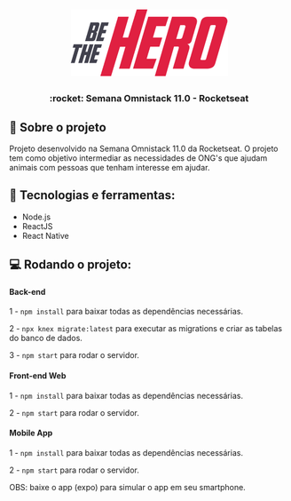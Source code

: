 <h1 align="center">
  <img alt="BeTheHero" title="Bethehero" src="https://github.com/guilhermecapitao/be-the-hero/blob/master/frontend/src/assets/bethehero_logo.png" />
</h1>

<h3 align="center">
  :rocket: Semana Omnistack 11.0 - Rocketseat
</h3>

## :book: Sobre o projeto

Projeto desenvolvido na Semana Omnistack 11.0 da Rocketseat. 
O projeto tem como objetivo intermediar as necessidades de ONG's que ajudam animais com pessoas que tenham interesse em ajudar.


## :iphone: Tecnologias e ferramentas:

<ul>
  <li>Node.js</li>
  <li>ReactJS</li>
  <li>React Native</li> 
</ul>

## :computer: Rodando o projeto:

#### Back-end
1 - `npm install` para baixar todas as dependências necessárias.

2 - `npx knex migrate:latest` para executar as migrations e criar as tabelas do banco de dados.

3 - `npm start` para rodar o servidor.

#### Front-end Web
1 - `npm install` para baixar todas as dependências necessárias.

2 - `npm start` para rodar o servidor.

#### Mobile App
1 - `npm install` para baixar todas as dependências necessárias.

2 - `npm start` para rodar o servidor.

OBS: baixe o app (expo) para simular o app em seu smartphone.

